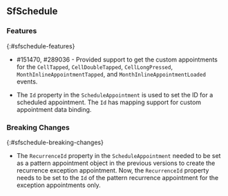 ## SfSchedule

### Features
{:#sfschedule-features}

* \#151470, #289036 - Provided support to get the custom appointments for the `CellTapped`, `CellDoubleTapped`, `CellLongPressed`, `MonthInlineAppointmentTapped`, and `MonthInlineAppointmentLoaded` events.

* The `Id` property in the `ScheduleAppointment` is used to set the ID for a scheduled appointment. The `Id` has mapping support for custom appointment data binding. 

### Breaking Changes
{:#sfschedule-breaking-changes}

* The `RecurrenceId` property in the `ScheduleAppointment` needed to be set as a pattern appointment object in the previous versions to create the recurrence exception appointment. Now, the `RecurrenceId` property needs to be set to the `Id` of the pattern recurrence appointment for the exception appointments only.
